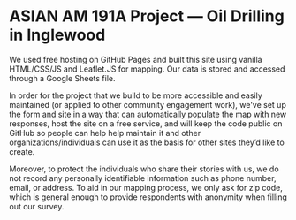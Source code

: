 # ASIAN AM 191A Project — Oil Drilling in Inglewood

We used free hosting on GitHub Pages and built this site using vanilla HTML/CSS/JS and Leaflet.JS for mapping. Our data is stored and accessed through a Google Sheets file. 

In order for the project that we build to be more accessible and easily maintained (or applied to other community engagement work), we've set up the form and site in a way that can automatically populate the map with new responses, host the site on a free service, and will keep the code public on GitHub so people can help help maintain it and other organizations/individuals can use it as the basis for other sites they’d like to create. 

Moreover, to protect the individuals who share their stories with us, we do not record any personally identifiable information such as phone number, email, or address. To aid in our mapping process, we only ask for zip code, which is general enough to provide respondents with anonymity when filling out our survey. 
